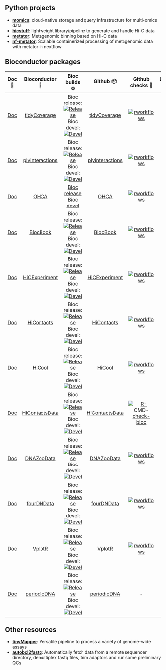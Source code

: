 ## Python projects 

- [**momics**](https://github.com/js2264/momics): cloud-native storage and query infrastructure for multi-omics data
- [**hicstuff**](https://github.com/koszullab/hicstuff): lightweight library/pipeline to generate and handle Hi-C data
- [**metator**](https://github.com/koszullab/metator): Metagenomic binning based on Hi-C data
- [**nf-metator**](https://github.com/js2264/nf-metator): Scalable containerized processing of metagenomic data with metator in nextflow

## Bioconductor packages 

|                      Doc 📘                      	|                            Bioconductor 🧬                            	|                                                                                                                                                                                                Bioc builds ⚙️                                                                                                                                                                                                	|                           Github 📦                           	|                                                                                    Github checks 🧾                                                                                    	|                                                          Lifecycle 🍃                                                          	|
|:-----------------------------------------------:	|:--------------------------------------------------------------------:	|:-----------------------------------------------------------------------------------------------------------------------------------------------------------------------------------------------------------------------------------------------------------------------------------------------------------------------------------------------------------------------------------------------------------:	|:------------------------------------------------------------:	|:-------------------------------------------------------------------------------------------------------------------------------------------------------------------------------------:	|:-----------------------------------------------------------------------------------------------------------------------------:	|
| [Doc](https://js2264.github.io/tidyCoverage)    	| [tidyCoverage](https://bioconductor.org/packages/tidyCoverage)       	| Bioc release:<br>[![Release](https://bioconductor.org/shields/build/release/bioc/tidyCoverage.svg)](https://bioconductor.org/checkResults/release/bioc-LATEST/tidyCoverage/)<br>Bioc devel:<br>[![Devel](https://bioconductor.org/shields/build/devel/bioc/tidyCoverage.svg)](https://bioconductor.org/checkResults/devel/bioc-LATEST/tidyCoverage/)                                                        	| [tidyCoverage](https://github.com/js2264/tidyCoverage)       	| [![rworkflows](https://github.com/js2264/tidyCoverage/actions/workflows/rworkflows.yml/badge.svg)](https://github.com/js2264/tidyCoverage/actions/workflows/rworkflows.yml)           	| [![](https://img.shields.io/badge/lifecycle-maturing-blue.svg)](https://www.tidyverse.org/lifecycle/#maturing)                	|
| [Doc](https://js2264.github.io/plyinteractions) 	| [plyinteractions](https://bioconductor.org/packages/plyinteractions) 	| Bioc release:<br>[![Release](https://bioconductor.org/shields/build/release/bioc/plyinteractions.svg)](https://bioconductor.org/checkResults/release/bioc-LATEST/plyinteractions/)<br>Bioc devel:<br>[![Devel](https://bioconductor.org/shields/build/devel/bioc/plyinteractions.svg)](https://bioconductor.org/checkResults/devel/bioc-LATEST/plyinteractions/)                                            	| [plyinteractions](https://github.com/js2264/plyinteractions) 	| [![rworkflows](https://github.com/js2264/plyinteractions/actions/workflows/rworkflows.yml/badge.svg)](https://github.com/js2264/plyinteractions/actions/workflows/rworkflows.yml)     	| [![](https://img.shields.io/badge/lifecycle-maturing-blue.svg)](https://www.tidyverse.org/lifecycle/#maturing)                	|
| [Doc](https://js2264.github.io/OHCA)            	| [OHCA](https://bioconductor.org/books/OHCA)                          	| [Bioc release](https://bioconductor.org/checkResults/release/books-LATEST/OHCA)<br>[Bioc devel](https://bioconductor.org/checkResults/devel/books-LATEST/OHCA)                                                                                                                                                                                                                                              	| [OHCA](https://github.com/js2264/OHCA)                       	| [![rworkflows](https://github.com/js2264/OHCA/actions/workflows/rworkflows.yml/badge.svg)](https://github.com/js2264/OHCA/actions/workflows/rworkflows.yml)                           	| [![](https://img.shields.io/badge/lifecycle-maturing-blue.svg)](https://www.tidyverse.org/lifecycle/#maturing)                	|
| [Doc](https://js2264.github.io/BiocBook)        	| [BiocBook](https://bioconductor.org/packages/BiocBook)               	| Bioc release:<br>[![Release](https://bioconductor.org/shields/build/release/bioc/BiocBook.svg)](https://bioconductor.org/checkResults/release/bioc-LATEST/BiocBook/)<br>Bioc devel:<br>[![Devel](https://bioconductor.org/shields/build/devel/bioc/BiocBook.svg)](https://bioconductor.org/checkResults/devel/bioc-LATEST/BiocBook/)                                                                        	| [BiocBook](https://github.com/js2264/BiocBook)               	| [![rworkflows](https://github.com/js2264/BiocBook/actions/workflows/rworkflows.yml/badge.svg)](https://github.com/js2264/BiocBook/actions/workflows/rworkflows.yml)                   	| [![](https://img.shields.io/badge/lifecycle-maturing-blue.svg)](https://www.tidyverse.org/lifecycle/#maturing)                	|
| [Doc](https://js2264.github.io/HiCExperiment)   	| [HiCExperiment](https://bioconductor.org/packages/HiCExperiment)     	| Bioc release:<br>[![Release](https://bioconductor.org/shields/build/release/bioc/HiCExperiment.svg)](https://bioconductor.org/checkResults/release/bioc-LATEST/HiCExperiment/)<br>Bioc devel:<br>[![Devel](https://bioconductor.org/shields/build/devel/bioc/HiCExperiment.svg)](https://bioconductor.org/checkResults/devel/bioc-LATEST/HiCExperiment/)                                                    	| [HiCExperiment](https://github.com/js2264/HiCExperiment)     	| [![rworkflows](https://github.com/js2264/HiCExperiment/actions/workflows/rworkflows.yml/badge.svg)](https://github.com/js2264/HiCExperiment/actions/workflows/rworkflows.yml)         	| [![](https://img.shields.io/badge/lifecycle-maturing-blue.svg)](https://www.tidyverse.org/lifecycle/#maturing)                	|
| [Doc](https://js2264.github.io/HiContacts)      	| [HiContacts](https://bioconductor.org/packages/HiContacts)           	| Bioc release:<br>[![Release](https://bioconductor.org/shields/build/release/bioc/HiContacts.svg)](https://bioconductor.org/checkResults/release/bioc-LATEST/HiContacts/) <br>Bioc devel:<br>[![Devel](https://bioconductor.org/shields/build/devel/bioc/HiContacts.svg)](https://bioconductor.org/checkResults/devel/bioc-LATEST/HiContacts/)                                                               	| [HiContacts](https://github.com/js2264/HiContacts)           	| [![rworkflows](https://github.com/js2264/HiContacts/actions/workflows/rworkflows.yml/badge.svg)](https://github.com/js2264/HiContacts/actions/workflows/rworkflows.yml)               	| [![](https://img.shields.io/badge/lifecycle-maturing-blue.svg)](https://www.tidyverse.org/lifecycle/#maturing)                	|
| [Doc](https://js2264.github.io/HiCool)          	| [HiCool](https://bioconductor.org/packages/HiCool)                   	| Bioc release:<br>[![Release](https://bioconductor.org/shields/build/release/bioc/HiCool.svg)](https://bioconductor.org/checkResults/release/bioc-LATEST/HiCool/) <br>Bioc devel:<br>[![Devel](https://bioconductor.org/shields/build/devel/bioc/HiCool.svg)](https://bioconductor.org/checkResults/devel/bioc-LATEST/HiCool/)                                                                               	| [HiCool](https://github.com/js2264/HiCool)                   	| [![rworkflows](https://github.com/js2264/HiCool/actions/workflows/rworkflows.yml/badge.svg)](https://github.com/js2264/HiCool/actions/workflows/rworkflows.yml)                       	| [![](https://img.shields.io/badge/lifecycle-maturing-blue.svg)](https://www.tidyverse.org/lifecycle/#maturing)                	|
| [Doc](https://js2264.github.io/HiContactsData)  	| [HiContactsData](https://bioconductor.org/packages/HiContactsData)   	| Bioc release:<br>[![Release](https://bioconductor.org/shields/build/release/data-experiment/HiContactsData.svg)](https://bioconductor.org/checkResults/release/data-experiment-LATEST/HiContactsData/) <br>Bioc devel:<br>[![Devel](https://bioconductor.org/shields/build/release/data-experiment/HiContactsData.svg)](https://bioconductor.org/checkResults/devel/data-experiment-LATEST/HiContactsData/) 	| [HiContactsData](https://github.com/js2264/HiContactsData)   	| [![R-CMD-check-bioc](https://github.com/js2264/HiContactsData/actions/workflows/check-bioc.yml/badge.svg)](https://github.com/js2264/HiContactsData/actions/workflows/check-bioc.yml) 	| [![](https://img.shields.io/badge/lifecycle-stable-brightgreen.svg)](https://lifecycle.r-lib.org/articles/stages.html#stable) 	|
| [Doc](https://js2264.github.io/DNAZooData)      	| [DNAZooData](https://bioconductor.org/packages/DNAZooData)           	| Bioc release:<br>[![Release](https://bioconductor.org/shields/build/release/data-experiment/DNAZooData.svg)](https://bioconductor.org/checkResults/release/data-experiment-LATEST/DNAZooData/) <br>Bioc devel:<br>[![Devel](https://bioconductor.org/shields/build/release/data-experiment/DNAZooData.svg)](https://bioconductor.org/checkResults/devel/data-experiment-LATEST/DNAZooData/)                 	| [DNAZooData](https://github.com/js2264/DNAZooData)           	| [![rworkflows](https://github.com/js2264/DNAZooData/actions/workflows/rworkflows.yml/badge.svg)](https://github.com/js2264/DNAZooData/actions/workflows/rworkflows.yml)               	| [![](https://img.shields.io/badge/lifecycle-stable-brightgreen.svg)](https://lifecycle.r-lib.org/articles/stages.html#stable) 	|
| [Doc](https://js2264.github.io/fourDNData)      	| [fourDNData](https://bioconductor.org/packages/fourDNData)           	| Bioc release:<br>[![Release](https://bioconductor.org/shields/build/release/data-experiment/fourDNData.svg)](https://bioconductor.org/checkResults/release/data-experiment-LATEST/fourDNData/) <br>Bioc devel:<br>[![Devel](https://bioconductor.org/shields/build/release/data-experiment/fourDNData.svg)](https://bioconductor.org/checkResults/devel/data-experiment-LATEST/fourDNData/)                 	| [fourDNData](https://github.com/js2264/fourDNData)           	| [![rworkflows](https://github.com/js2264/fourDNData/actions/workflows/rworkflows.yml/badge.svg)](https://github.com/js2264/fourDNData/actions/workflows/rworkflows.yml)               	| [![](https://img.shields.io/badge/lifecycle-stable-brightgreen.svg)](https://lifecycle.r-lib.org/articles/stages.html#stable) 	|
| [Doc](https://js2264.github.io/VplotR)          	| [VplotR](https://bioconductor.org/packages/VplotR)                   	| Bioc release:<br>[![Release](https://bioconductor.org/shields/build/release/bioc/VplotR.svg)](https://bioconductor.org/checkResults/release/bioc-LATEST/VplotR/)<br>Bioc devel:<br>[![Devel](https://bioconductor.org/shields/build/devel/bioc/VplotR.svg)](https://bioconductor.org/checkResults/devel/bioc-LATEST/VplotR/)                                                                                	| [VplotR](https://github.com/js2264/VplotR)                   	| [![rworkflows](https://github.com/js2264/VplotR/actions/workflows/rworkflows.yml/badge.svg)](https://github.com/js2264/VplotR/actions/workflows/rworkflows.yml)                       	| [![](https://img.shields.io/badge/lifecycle-stable-brightgreen.svg)](https://lifecycle.r-lib.org/articles/stages.html#stable) 	|
| [Doc](https://js2264.github.io/periodicDNA)     	| [periodicDNA](https://bioconductor.org/packages/periodicDNA)         	| Bioc release:<br>[![Release](https://bioconductor.org/shields/build/release/bioc/periodicDNA.svg)](https://bioconductor.org/checkResults/release/bioc-LATEST/periodicDNA/)<br>Bioc devel:<br>[![Devel](https://bioconductor.org/shields/build/devel/bioc/periodicDNA.svg)](https://bioconductor.org/checkResults/devel/bioc-LATEST/periodicDNA/)                                                            	| [periodicDNA](https://github.com/js2264/periodicDNA)         	| -                                                                                                                                                                                     	| [![](https://img.shields.io/badge/lifecycle-stable-brightgreen.svg)](https://lifecycle.r-lib.org/articles/stages.html#stable) 	|

## Other resources

- [**tinyMapper**](https://github.com/js2264/tinyMapper): Versatile pipeline to process a variety of genome-wide assays
- [**autobcl2fastq**](https://github.com/js2264/autobcl2fastq): Automatically fetch data from a remote sequencer directory, demultiplex fastq files, trim adaptors and run some preliminary QCs
